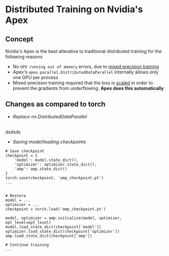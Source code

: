 # Distributed Training on Nvidia's Apex

## Concept

Nvidia's Apex is the best alterative to traditional distributed training for the following reasons
- No `GPU running out of memory` errors, due to [mixed precision training](https://keras.io/api/mixed_precision/)
- Apex's `apex.parallel.DistributedDataParallel` internally allows only one GPU per process
- Mixed-precision training required that the loss is [scaled](https://developer.nvidia.com/blog/mixed-precision-training-deep-neural-networks/) in order to prevent the gradients from underflowing. **Apex does this automatically**


## Changes as compared to torch

- *Replace nn.DistributedDataParallel*
<br>
dsdsds


- *Saving model/loading checkpoints*

```
# Save checkpoint
checkpoint = {
    'model': model.state_dict(),
    'optimizer': optimizer.state_dict(),
    'amp': amp.state_dict()
}
torch.save(checkpoint, 'amp_checkpoint.pt')
...


# Restore
model = ...
optimizer = ...
checkpoint = torch.load('amp_checkpoint.pt')

model, optimizer = amp.initialize(model, optimizer, opt_level=opt_level)
model.load_state_dict(checkpoint['model'])
optimizer.load_state_dict(checkpoint['optimizer'])
amp.load_state_dict(checkpoint['amp'])

# Continue training
...
```